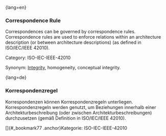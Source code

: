{lang=en}
### Correspondence Rule

Correspondences can be governed by correspondence rules. Correspondence rules are used to enforce relations within an architecture description (or between architecture descriptions) (as defined in ISO/IEC/IEEE 42010).

Category: ISO-IEC-IEEE-42010


Synonym: [Integrity](#term-integrity), homogeneity, conceptual integrity.

{lang=de}
### Korrespondenzregel

Korrespondenzen können Korrespondenzregeln unterliegen.
Korrespondenzregeln werden genutzt, um Beziehungen innerhalb einer
Architekturbeschreibung (oder zwischen Architekturbeschreibungen)
durchzusetzen (gemäß Definition in ISO/IEC/IEEE 42010).

[]{#_bookmark77 .anchor}Kategorie: ISO-IEC-IEEE-42010
